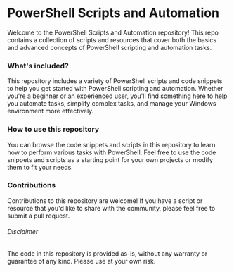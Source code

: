 # PowerShell Scripts and Automation


Welcome to the PowerShell Scripts and Automation repository! This repo contains a collection of scripts and resources that cover both the basics and advanced concepts of PowerShell scripting and automation tasks.


### What's included?

This repository includes a variety of PowerShell scripts and code snippets to help you get started with PowerShell scripting and automation. Whether you're a beginner or an experienced user, you'll find something here to help you automate tasks, simplify complex tasks, and manage your Windows environment more effectively.

### How to use this repository

You can browse the code snippets and scripts in this repository to learn how to perform various tasks with PowerShell. Feel free to use the code snippets and scripts as a starting point for your own projects or modify them to fit your needs.


### Contributions

Contributions to this repository are welcome! If you have a script or resource that you'd like to share with the community, please feel free to submit a pull request.


###### Disclaimer

The code in this repository is provided as-is, without any warranty or guarantee of any kind. Please use at your own risk.